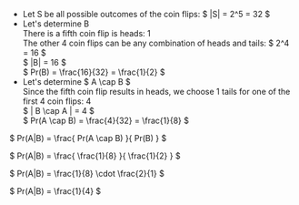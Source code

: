 <ul>
    <li> Let S be all possible outcomes of the coin flips: $ |S| = 2^5 = 32 $
    <li> Let's determine B <br/> 
    There is a fifth coin flip is heads: 1 <br/> 
    The other 4 coin flips can be any combination of heads and tails: $ 2^4 = 16 $ <br/> 
    $ |B| = 16 $ <br/> 
    $ Pr(B) = \frac{16}{32} = \frac{1}{2} $
    <li> Let's determine $ A \cap B $ <br/> 
    Since the fifth coin flip results in heads, we choose 1 tails for one of the first 4 coin flips: 4 <br/> 
    $ | B \cap A | = 4 $ <br/> 
    $ Pr(A \cap B) = \frac{4}{32} = \frac{1}{8} $
</ul>

$ Pr(A|B) = \frac{ Pr(A \cap B) }{ Pr(B) } $

$ Pr(A|B) = \frac{ \frac{1}{8} }{ \frac{1}{2} } $

$ Pr(A|B) = \frac{1}{8} \cdot \frac{2}{1} $

$ Pr(A|B) = \frac{1}{4} $
